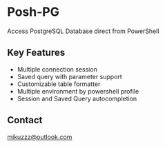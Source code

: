 # Posh-PG

Access PostgreSQL Database direct from PowerShell

## Key Features

- Multiple connection session
- Saved query with parameter support
- Customizable table formatter
- Multiple environment by powershell profile
- Session and Saved Query autocompletion

## Contact

mikuzzz@outlook.com
